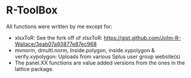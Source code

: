 R-ToolBox
============================
All functions were written by me except for:

- xlsxToR: See the fork off of xlsxToR: https://gist.github.com/John-R-Wallace/3eab07a93877e87ec968
- mvnorm, dmulti.norm, Inside.polygon, inside.xypolygon & verify.xypolygon: Uploads from various Splus user group website(s)
- The panel.XX functions are value added versions from the ones in the lattice package.
 
